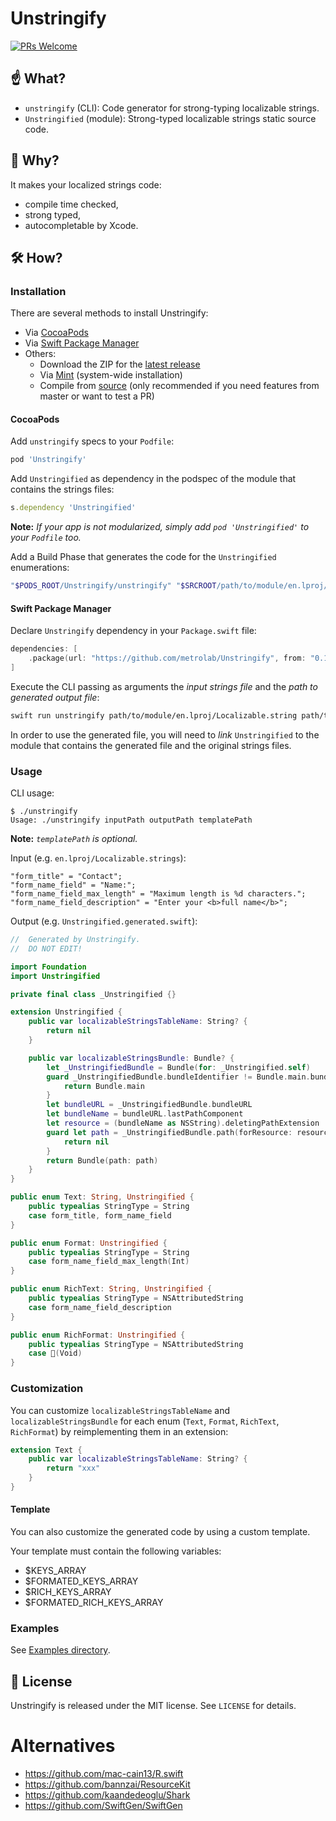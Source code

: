 # Unstringify

[![PRs Welcome](https://img.shields.io/badge/PRs-welcome-brightgreen.svg)](http://makeapullrequest.com)

## ☝️ What?

- `unstringify` (CLI): Code generator for strong-typing localizable strings.
- `Unstringified` (module): Strong-typed localizable strings static source code.

## 🤔 Why?

It makes your localized strings code:

- compile time checked,
- strong typed,
- autocompletable by Xcode.

## 🛠 How?

### Installation

There are several methods to install Unstringify:

- Via [CocoaPods](https://cocoapods.org)
- Via [Swift Package Manager](https://swift.org/package-manager)
- Others:
    - Download the ZIP for the [latest release](https://github.com/metrolab/Unstringify/releases/latest)
    - Via [Mint](https://github.com/yonaskolb/Mint) (system-wide installation)
    - Compile from [source](https://github.com/metrolab/Unstringify.git) (only recommended if you need features from master or want to test a PR)

#### CocoaPods

Add `unstringify` specs to your `Podfile`:

```ruby
pod 'Unstringify'
```

Add `Unstringified` as dependency in the podspec of the module that contains the strings files:

```ruby
s.dependency 'Unstringified'
```
**Note:** *If your app is not modularized, simply add `pod 'Unstringified'` to your `Podfile` too.*

Add a Build Phase that generates the code for the `Unstringified` enumerations:

```sh
"$PODS_ROOT/Unstringify/unstringify" "$SRCROOT/path/to/module/en.lproj/Localizable.strings" "$SRCROOT/path/to/module/Unstringified.generated.swift"
```

#### Swift Package Manager

Declare `Unstringify` dependency in your `Package.swift` file:

```swift
dependencies: [
    .package(url: "https://github.com/metrolab/Unstringify", from: "0.1.0"),
]
```

Execute the CLI passing as arguments the *input strings file* and the *path to generated output file*:

```sh
swift run unstringify path/to/module/en.lproj/Localizable.string path/to/module/Unstringified.generated.swift
```

In order to use the generated file, you will need to *link* `Unstringified` to the module that contains the generated file and the original strings files.  

### Usage

CLI usage:

```
$ ./unstringify
Usage: ./unstringify inputPath outputPath templatePath
```
**Note:** *`templatePath` is optional.*

Input (e.g. `en.lproj/Localizable.strings`):

```
"form_title" = "Contact";
"form_name_field" = "Name:";
"form_name_field_max_length" = "Maximum length is %d characters.";
"form_name_field_description" = "Enter your <b>full name</b>";
```

Output (e.g. `Unstringified.generated.swift`):

```swift
//  Generated by Unstringify.
//  DO NOT EDIT!

import Foundation
import Unstringified

private final class _Unstringified {}

extension Unstringified {
    public var localizableStringsTableName: String? {
        return nil
    }

    public var localizableStringsBundle: Bundle? {
        let _UnstringifiedBundle = Bundle(for: _Unstringified.self)
        guard _UnstringifiedBundle.bundleIdentifier != Bundle.main.bundleIdentifier else {
            return Bundle.main
        }
        let bundleURL = _UnstringifiedBundle.bundleURL
        let bundleName = bundleURL.lastPathComponent
        let resource = (bundleName as NSString).deletingPathExtension
        guard let path = _UnstringifiedBundle.path(forResource: resource, ofType: "bundle") else {
            return nil
        }
        return Bundle(path: path)
    }
}

public enum Text: String, Unstringified {
    public typealias StringType = String
    case form_title, form_name_field
}

public enum Format: Unstringified {
    public typealias StringType = String
    case form_name_field_max_length(Int)
}

public enum RichText: String, Unstringified {
    public typealias StringType = NSAttributedString
    case form_name_field_description
}

public enum RichFormat: Unstringified {
    public typealias StringType = NSAttributedString
    case 👻(Void)
}
```

### Customization

You can customize `localizableStringsTableName` and `localizableStringsBundle` for each enum (`Text`, `Format`, `RichText`, `RichFormat`) by reimplementing them in an extension:

```swift
extension Text {
    public var localizableStringsTableName: String? {
        return "xxx"
    }
}
```

#### Template

You can also customize the generated code by using a custom template.

Your template must contain the following variables:
- $KEYS_ARRAY
- $FORMATED_KEYS_ARRAY
- $RICH_KEYS_ARRAY
- $FORMATED_RICH_KEYS_ARRAY

### Examples

See [Examples directory](Examples).

## 📖 License

Unstringify is released under the MIT license. See `LICENSE` for details.

# Alternatives

- <https://github.com/mac-cain13/R.swift>
- <https://github.com/bannzai/ResourceKit>
- <https://github.com/kaandedeoglu/Shark>
- <https://github.com/SwiftGen/SwiftGen>
